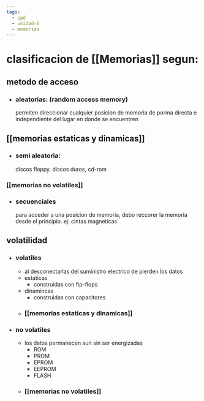 ```yaml
---
tags:
  - spd
  - unidad-6
  - memorias
---
```

# clasificacion de [[Memorias]] segun:

## metodo de acceso

- ### aleatorias: (random access memory)
	permiten direccionar cualquier posicion de memoria de porma directa e independiente del lugar en donde se encuentren
## [[memorias estaticas y dinamicas]]

- ### semi aleatoria:
	discos floppy,  discos duros,  cd-rom
### [[memorias no volatiles]]

- ### secuenciales
	para acceder a una posicion de memoria,  debo reccorer la memoria desde el principio.
	ej: cintas magneticas

## volatilidad

- ### volatiles
	- al desconectarlas del suministro electrico de pierden los datos
	- estaticas
		- construidas con fip-flops
	- dinamincas
		- construidas con capacitores
	- ### [[memorias estaticas y dinamicas]]


- ### no volatiles
	- los datos permanecen aun sin ser energizadas
		- ROM
		- PROM
		- EPROM
		- EEPROM
		- FLASH
	- ### [[memorias no volatiles]]

